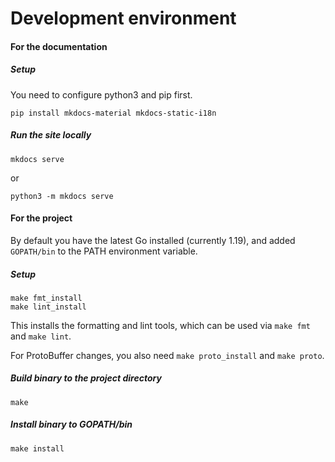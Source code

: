 # Development environment

#### For the documentation

##### Setup

You need to configure python3 and pip first.

```shell
pip install mkdocs-material mkdocs-static-i18n
```

##### Run the site locally

```shell
mkdocs serve
```

or

```shell
python3 -m mkdocs serve
```

#### For the project

By default you have the latest Go installed (currently 1.19), and added `GOPATH/bin` to the PATH environment variable.

##### Setup

```shell
make fmt_install
make lint_install
```

This installs the formatting and lint tools, which can be used via `make fmt` and `make lint`.

For ProtoBuffer changes, you also need `make proto_install` and `make proto`.

##### Build binary to the project directory

```shell
make
```

##### Install binary to GOPATH/bin

```shell
make install
```
